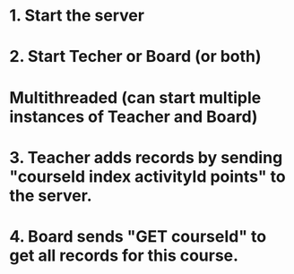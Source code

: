 # 1. Start the server
# 2. Start Techer or Board (or both)
# Multithreaded (can start multiple instances of Teacher and Board)
# 3. Teacher adds records by sending "courseId index activityId points" to the server.
# 4. Board sends "GET courseId" to get all records for this course.
